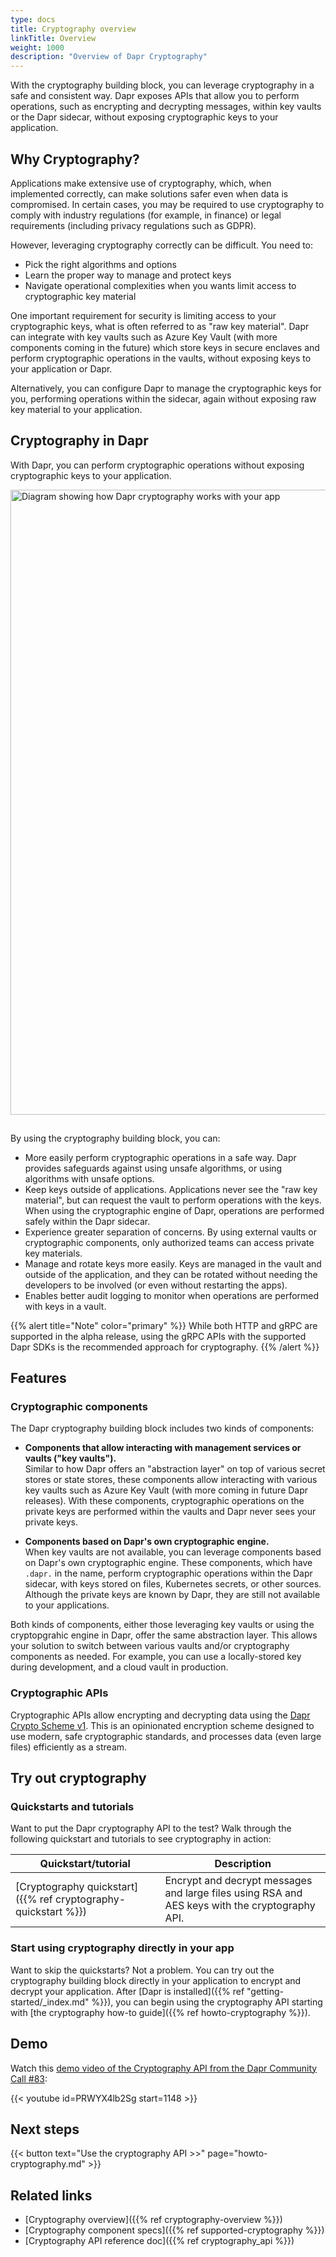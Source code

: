```yaml
---
type: docs
title: Cryptography overview
linkTitle: Overview
weight: 1000
description: "Overview of Dapr Cryptography"
---
```


With the cryptography building block, you can leverage cryptography in a safe and consistent way. Dapr exposes APIs that allow you to perform operations, such as encrypting and decrypting messages, within key vaults or the Dapr sidecar, without exposing cryptographic keys to your application.

## Why Cryptography?

Applications make extensive use of cryptography, which, when implemented correctly, can make solutions safer even when data is compromised. In certain cases, you may be required to use cryptography to comply with industry regulations (for example, in finance) or legal requirements (including privacy regulations such as GDPR).  

However, leveraging cryptography correctly can be difficult. You need to:

- Pick the right algorithms and options
- Learn the proper way to manage and protect keys
- Navigate operational complexities when you wants limit access to cryptographic key material

One important requirement for security is limiting access to your cryptographic keys, what is often referred to as "raw key material". Dapr can integrate with key vaults such as Azure Key Vault (with more components coming in the future) which store keys in secure enclaves and perform cryptographic operations in the vaults, without exposing keys to your application or Dapr.

Alternatively, you can configure Dapr to manage the cryptographic keys for you, performing operations within the sidecar, again without exposing raw key material to your application.

## Cryptography in Dapr

With Dapr, you can perform cryptographic operations without exposing cryptographic keys to your application.

<img src="/images/cryptography-overview.png" width=1000 style="padding-bottom:15px;" alt="Diagram showing how Dapr cryptography works with your app">


By using the cryptography building block, you can:

- More easily perform cryptographic operations in a safe way. Dapr provides safeguards against using unsafe algorithms, or using algorithms with unsafe options.
- Keep keys outside of applications. Applications never see the "raw key material", but can request the vault to perform operations with the keys. When using the cryptographic engine of Dapr, operations are performed safely within the Dapr sidecar.
- Experience greater separation of concerns. By using external vaults or cryptographic components, only authorized teams can access private key materials.
- Manage and rotate keys more easily. Keys are managed in the vault and outside of the application, and they can be rotated without needing the developers to be involved (or even without restarting the apps).
- Enables better audit logging to monitor when operations are performed with keys in a vault.

{{% alert title="Note" color="primary" %}}
While both HTTP and gRPC are supported in the alpha release, using the gRPC APIs with the supported Dapr SDKs is the recommended approach for cryptography.
{{% /alert %}}

## Features

### Cryptographic components

The Dapr cryptography building block includes two kinds of components:

- **Components that allow interacting with management services or vaults ("key vaults").**   
   Similar to how Dapr offers an "abstraction layer" on top of various secret stores or state stores, these components allow interacting with various key vaults such as Azure Key Vault (with more coming in future Dapr releases). With these components, cryptographic operations on the private keys are performed within the vaults and Dapr never sees your private keys.

- **Components based on Dapr's own cryptographic engine.**  
   When key vaults are not available, you can leverage components based on Dapr's own cryptographic engine. These components, which have `.dapr.` in the name, perform cryptographic operations within the Dapr sidecar, with keys stored on files, Kubernetes secrets, or other sources. Although the private keys are known by Dapr, they are still not available to your applications.

Both kinds of components, either those leveraging key vaults or using the cryptopgrahic engine in Dapr, offer the same abstraction layer. This allows your solution to switch between various vaults and/or cryptography components as needed. For example, you can use a locally-stored key during development, and a cloud vault in production.

### Cryptographic APIs

Cryptographic APIs allow encrypting and decrypting data using the [Dapr Crypto Scheme v1](https://github.com/dapr/kit/blob/main/schemes/enc/v1/README.md). This is an opinionated encryption scheme designed to use modern, safe cryptographic standards, and processes data (even large files) efficiently as a stream.

## Try out cryptography

### Quickstarts and tutorials

Want to put the Dapr cryptography API to the test? Walk through the following quickstart and tutorials to see cryptography in action:

| Quickstart/tutorial | Description |
| ------------------- | ----------- |
| [Cryptography quickstart]({{% ref cryptography-quickstart %}}) | Encrypt and decrypt messages and large files using RSA and AES keys with the cryptography API. |

### Start using cryptography directly in your app

Want to skip the quickstarts? Not a problem. You can try out the cryptography building block directly in your application to encrypt and decrypt your application. After [Dapr is installed]({{% ref "getting-started/_index.md" %}}), you can begin using the cryptography API starting with [the cryptography how-to guide]({{% ref howto-cryptography %}}).

## Demo

Watch this [demo video of the Cryptography API from the Dapr Community Call #83](https://youtu.be/PRWYX4lb2Sg?t=1148):

{{< youtube id=PRWYX4lb2Sg start=1148 >}}

## Next steps

{{< button text="Use the cryptography API >>" page="howto-cryptography.md" >}}

## Related links
- [Cryptography overview]({{% ref cryptography-overview %}})
- [Cryptography component specs]({{% ref supported-cryptography %}})
- [Cryptography API reference doc]({{% ref cryptography_api %}})